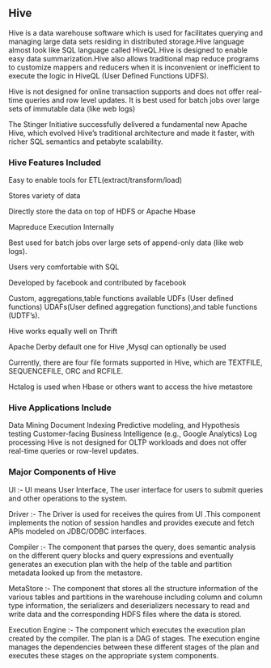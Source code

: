 ## Hive

Hive is a data warehouse software which is used for facilitates querying and managing large data sets residing in distributed storage.Hive language almost look like SQL language called HiveQL.Hive is designed to enable easy data summarization.Hive also allows traditional map reduce programs to customize mappers and reducers when it is inconvenient or inefficient to execute the logic in HiveQL (User Defined Functions UDFS).

Hive is not designed for online transaction supports and does not offer real-time queries and row level updates. It is best used for batch jobs over large sets of immutable data (like web logs)

The Stinger Initiative successfully delivered a fundamental new Apache Hive, which evolved Hive’s traditional architecture and made it faster, with richer SQL semantics and petabyte scalability.


### Hive Features Included

Easy to enable tools for ETL(extract/transform/load)

Stores variety of data

Directly store the data on top of HDFS or Apache Hbase

Mapreduce Execution Internally

Best used for batch jobs over large sets of append-only data (like web logs).

Users very comfortable with SQL

Developed by facebook and contributed by facebook

Custom, aggregations,table functions available UDFs (User defined functions) UDAFs(User defined aggregation functions),and table functions (UDTF’s).

Hive works equally well on Thrift

Apache Derby default one for Hive ,Mysql can optionally be used

Currently, there are four file formats supported in Hive, which are TEXTFILE, SEQUENCEFILE, ORC and RCFILE.

Hctalog is used when Hbase or others want to access the hive metastore


### Hive Applications Include

Data Mining
Document Indexing
Predictive modeling, and Hypothesis testing
Customer-facing Business Intelligence (e.g., Google Analytics)
Log processing
Hive is not designed for OLTP workloads and does not offer real-time queries or row-level updates.

### Major Components of Hive 

UI :- UI means User Interface, The user interface for users to submit queries and other operations to the system.

Driver :- The Driver is used for receives the quires from UI .This component implements the notion of session handles and provides execute and fetch APIs modeled on JDBC/ODBC interfaces.

Compiler :- The component that parses the query, does semantic analysis on the different query blocks and query expressions and eventually generates an execution plan with the help of the table and partition metadata looked up from the metastore.

MetaStore :-  The component that stores all the structure information of the various tables and partitions in the warehouse including column and column type information, the serializers and deserializers necessary to read and write data and the corresponding HDFS files where the data is stored.

Execution Engine :- The component which executes the execution plan created by the compiler. The plan is a DAG of stages. The execution engine manages the dependencies between these different stages of the plan and executes these stages on the appropriate system components.
